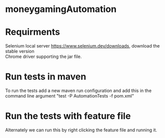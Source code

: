 # moneygamingAutomation

# Requirments
 Selenium local server https://www.selenium.dev/downloads,  download the stable version <br />
 Chrome driver supporting the jar file. 

# Run tests in maven 
To run the tests add a new maven run configuration and add this in the command line argument "test -P AutomationTests -f pom.xml"

# Run the tests with feature file
Alternately we can run this by right clicking the feature file and running it.
  
